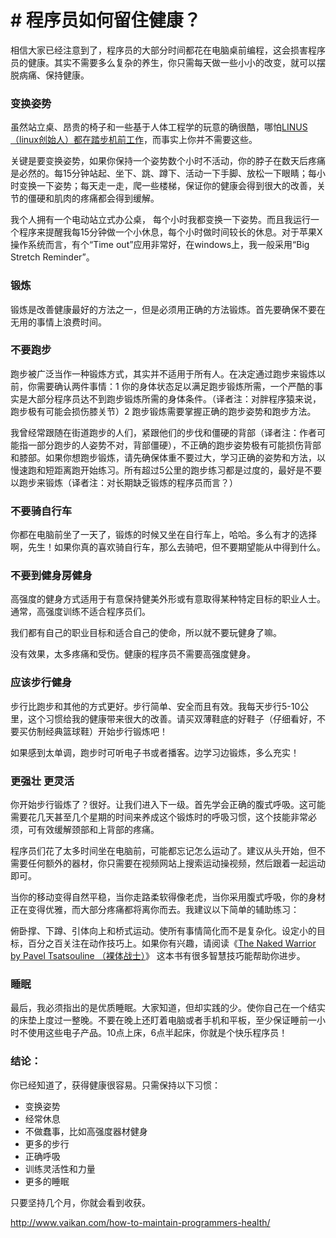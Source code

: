 # \# 程序员如何留住健康？

相信大家已经注意到了，程序员的大部分时间都花在电脑桌前编程，这会损害程序员的健康。其实不需要多么复杂的养生，你只需每天做一些小小的改变，就可以摆脱病痛、保持健康。

### 变换姿势

虽然站立桌、昂贵的椅子和一些基于人体工程学的玩意的确很酷，哪怕[LINUS（linux创始人）都在踏步机前工作](http://www.techug.com/linus_torvalds_creator_of_linu)，而事实上你并不需要这些。

关键是要变换姿势，如果你保持一个姿势数个小时不活动，你的脖子在数天后疼痛是必然的。每15分钟站起、坐下、跳、蹲下、活动一下手脚、放松一下眼睛；每小时变换一下姿势；每天走一走，爬一些楼梯，保证你的健康会得到很大的改善，关节的僵硬和肌肉的疼痛都会得到缓解。

我个人拥有一个电动站立式办公桌， 每个小时我都变换一下姿势。而且我运行一个程序来提醒我每15分钟做一个小休息，每个小时做时间较长的休息。对于苹果X操作系统而言，有个“Time out”应用非常好，在windows上，我一般采用“Big Stretch Reminder”。

### 锻炼

锻炼是改善健康最好的方法之一，但是必须用正确的方法锻炼。首先要确保不要在无用的事情上浪费时间。

### 不要跑步

跑步被广泛当作一种锻炼方式，其实并不适用于所有人。在决定通过跑步来锻炼以前，你需要确认两件事情：1 你的身体状态足以满足跑步锻炼所需，一个严酷的事实是大部分程序员达不到跑步锻炼所需的身体条件。（译者注：对胖程序猿来说，跑步极有可能会损伤膝关节）2 跑步锻炼需要掌握正确的跑步姿势和跑步方法。

我曾经常跟随在街道跑步的人们，紧跟他们的步伐和僵硬的背部（译者注：作者可能指一部分跑步的人姿势不对，背部僵硬），不正确的跑步姿势极有可能损伤背部和膝部。如果你想跑步锻炼，请先确保体重不要过大，学习正确的姿势和方法，以慢速跑和短距离跑开始练习。所有超过5公里的跑步练习都是过度的，最好是不要以跑步来锻炼（译者注：对长期缺乏锻炼的程序员而言？）

### 不要骑自行车

你都在电脑前坐了一天了，锻炼的时候又坐在自行车上，哈哈。多么有才的选择啊，先生！如果你真的喜欢骑自行车，那么去骑吧，但不要期望能从中得到什么。

### 不要到健身房健身

高强度的健身方式适用于有意保持健美外形或有意取得某种特定目标的职业人士。通常，高强度训练不适合程序员们。

我们都有自己的职业目标和适合自己的使命，所以就不要玩健身了嘛。

没有效果，太多疼痛和受伤。健康的程序员不需要高强度健身。

### 应该步行健身

步行比跑步和其他的方式更好。步行简单、安全而且有效。我每天步行5-10公里，这个习惯给我的健康带来很大的改善。请买双薄鞋底的好鞋子（仔细看好，不要买仿制经典篮球鞋）开始步行锻炼吧！

如果感到太单调，跑步时可听电子书或者播客。边学习边锻炼，多么充实！

### 更强壮 更灵活

你开始步行锻炼了？很好。让我们进入下一级。首先学会正确的腹式呼吸。这可能需要花几天甚至几个星期的时间来养成这个锻炼时的呼吸习惯，这个技能非常必须，可有效缓解颈部和上背部的疼痛。

程序员们花了太多时间坐在电脑前，可能都忘记怎么运动了。建议从头开始，但不需要任何额外的器材，你只需要在视频网站上搜索运动操视频，然后跟着一起运动即可。

当你的移动变得自然平稳，当你走路柔软得像老虎，当你采用腹式呼吸，你的身材正在变得优雅，而大部分疼痛都将离你而去。我建议以下简单的辅助练习：

俯卧撑、下蹲、引体向上和桥式运动。使所有事情简化而不是复杂化。设定小的目标，百分之百关注在动作技巧上。如果你有兴趣，请阅读《[The Naked Warrior by Pavel Tsatsouline （裸体战士）](http://www.dragondoor.com/b28/)》 这本书有很多智慧技巧能帮助你进步。

### 睡眠

最后，我必须指出的是优质睡眠。大家知道，但却实践的少。使你自己在一个结实的床垫上度过一整晚。不要在晚上还盯着电脑或者手机和平板，至少保证睡前一小时不使用这些电子产品。10点上床，6点半起床，你就是个快乐程序员！

### 结论：

你已经知道了，获得健康很容易。只需保持以下习惯：

* 变换姿势
* 经常休息
* 不做蠢事，比如高强度器材健身
* 更多的步行
* 正确呼吸
* 训练灵活性和力量
* 更多的睡眠

只要坚持几个月，你就会看到收获。



http://www.vaikan.com/how-to-maintain-programmers-health/

